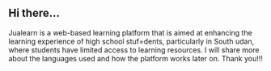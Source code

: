 ## Hi there...

Jualearn is a web-based learning platform that is aimed at enhancing the learning experience of high school stuf=dents, particularly in South udan, where students have limited access to learning resources. I will share more about the languages used and how the platform works later on. Thank you!!!